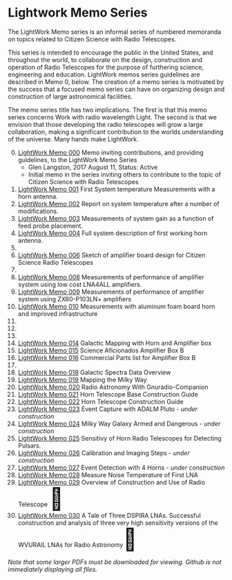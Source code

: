# Lightwork Memo Series


The LightWork Memo series is an informal series of numbered memoranda on topics related to Citizen Science with Radio Telescopes.

This series is intended to encourage the public in the United States, and throughout the world, to collaborate on the design, construction and operation of Radio Telescopes for the purpose of furthering science, engineering and education. LightWork memos series guidelines are described in Memo 0, below. The creation of a memo series is motivated by the success that a focused memo series can have on organizing design and construction of large astronomical facilities.

The memo series title has two implications. The first is that this memo series concerns Work with radio wavelength Light. The second is that we envision that those developing the radio telescopes will grow a large collaboration, making a significant contribution to the worlds understanding of the universe. Many hands make LightWork.

0. [LightWork Memo 000](/memos/LightWorkMemo000-r3.pdf)  Memo inviting contributions, and providing guidelines, to the LightWork Memo Series
      * Glen Langston, 2017 August 11, Status: Active
      * Initial memo in the series inviting others to contribute to the topic of Citizen Science with Radio Telescopes
1. [LightWork Memo 001](/memos/LightWorkMemo001-01.pdf)  First System temperature Measurements with a horn antenna.
2. [LightWork Memo 002](/memos/LightWorkMemo002-r2.pdf)  Report on system temperature after a number of modifications.
3. [LightWork Memo 003](/memos/LightWorkMemo003-r2.pdf) Measurements of system gain as a function of feed probe placement.
4. [LightWork Memo 004](/memos/LightWorkMemo004-r3.pdf)  Full system description of first working horn antenna.
5.
6. [LightWork Memo 006](/memos/LightWorkMemo006-r6.pdf) Sketch of amplifier board design for Citizen Science Radio Telescopes
7.
8. [LightWork Memo 008](/memos/LightWorkMemo008-r1.pdf) Measurements of performance of amplifier system using low cost LNA4ALL amplifiers.
9. [LightWork Memo 009](/memos/LightWorkMemo009-r3.pdf)  Measurements of performance of amplifier system using ZX60-P103LN+ amplifiers
10. [LightWork Memo 010](/memos/LightWorkMemo010-4.pdf)  Measurements with aluminum foam board horn and improved infrastructure
11.
12.
13.
14. [LightWork Memo 014](/memos/LightWorkMemo014r9.pdf) Galactic Mapping with Horn and Amplifier box
15. [LightWork Memo 015](/memos/LightWorkMemo015-2.pdf) Science Aficionados Amplifier Box B
16. [LightWork Memo 016](/memos/LightWorkMemo016-1.pdf) Commercial Parts list for Amplifier Box B
17.
18. [LightWork Memo 018](/memos/LightWorkMemo018-r1.pdf) Galactic Spectra Data Overview
19. [LightWork Memo 019](/memos/LightWorkMemo019-r1.pdf) Mapping the Milky Way
20. [LightWork Memo 020](/memos/LightWorkMemo020-r3.pdf) Radio Astronomy With Gnuradio-Companion
21. [LightWork Memo 021](/memos/LightWorkMemo021-r6.pdf) Horn Telescope Base Construction Guide
22. [LightWork Memo 022](/memos/LightWorkMemo022-r13.pdf) Horn Telescope Construction Guide
23. [LightWork Memo 023](/memos/LightWorkMemo023-r2-EventCapture.pdf) Event Capture with ADALM Pluto - _under construction_
24. [LightWork Memo 024](/memos/LightWorkMemo024-r2-Armed.pdf) Milky Way Galaxy Armed and Dangerous - _under construction_
25. [LightWork Memo 025](/memos/LightWorkMemo025-r5-DetectingPulsars.pdf) Sensitivy of Horn Radio Telescopes for Detecting Pulsars.
26. [LightWork Memo 026](/memos/LightWorkMemo026-r2-CalibrateMaps.pdf) Calibration and Imaging Steps - _under construction_
27. [LightWork Memo 027](/memos/LightWorkMemo027-r2-4HornEvents.pdf) Event Detection with 4 Horns - _under construction_
28. [LightWork Memo 028](/memos/LightWorkMemo028-r7-NoiseTemp.pdf) Measure Noise Temperature of First LNA
29. [LightWork Memo 029](/memos/LightWorkMemo029-r2-HydrogenLineProject.pdf) Overview of Construction and Use of Radio Telescope <span style='font-size:50px;'>&#128079;</span>
30. [LightWork Memo 030](/memos/LightWork0030-r1-ATaleOfThreeLNAs.pdf) A Tale of Three DSPIRA LNAs.  Successful construction and analysis of three very high sensitivity versions of the WVURAIL LNAs for Radio Astronomy<span style='font-size:50px;'>&#128079;</span>

_Note that some larger PDFs must be downloaded for viewing.  Github is not immediately displaying all files._

